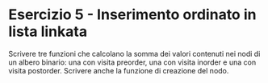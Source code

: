 # Esercizio 5 - Inserimento ordinato in lista linkata

Scrivere tre funzioni che calcolano la somma dei valori contenuti nei nodi di un albero binario: una con visita preorder, una con visita inorder e una con visita postorder. Scrivere anche la funzione di creazione del nodo.
